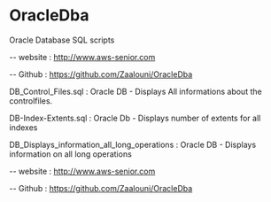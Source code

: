 # OracleDba
Oracle Database SQL scripts

-- website      : http://www.aws-senior.com


-- Github       : https://github.com/Zaalouni/OracleDba


DB_Control_Files.sql :  Oracle DB -  Displays All informations about the controlfiles.

DB-Index-Extents.sql :  Oracle Db -  Displays number of extents for all indexes

DB_Displays_information_all_long_operations : Oracle DB -  Displays information on all long operations

-- website      : http://www.aws-senior.com


-- Github       : https://github.com/Zaalouni/OracleDba
